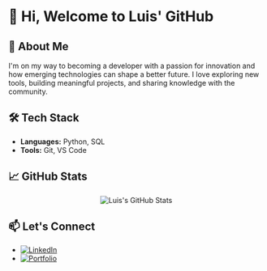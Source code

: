 # 👋 Hi, Welcome to Luis' GitHub

## 🚀 About Me
I'm on my way to becoming a developer with a passion for innovation and how emerging technologies can shape a better future. I love exploring new tools, building meaningful projects, and sharing knowledge with the community.

## 🛠️ Tech Stack
- **Languages:**  Python, SQL 
- **Tools:** Git, VS Code  
## 📈 GitHub Stats
<p align="center">
  <img src="https://github-readme-stats.vercel.app/api?username=luis999-eng&show_icons=true&theme=radical" alt="Luis's GitHub Stats" />
</p>

## 📫 Let's Connect
-  [![LinkedIn](https://img.shields.io/badge/LinkedIn-0077B5?style=flat&logo=linkedin&logoColor=white)](https://www.linkedin.com/in/luis-curiel-rojas-4368ab107)
-  [![Portfolio](https://img.shields.io/badge/Portfolio-000000?style=flat&logo=internet-explorer&logoColor=white)](https://github.com/luis999-eng?tab=repositories)

